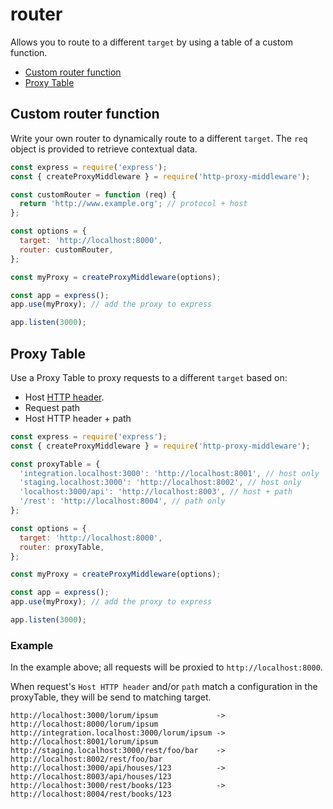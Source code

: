 # router

Allows you to route to a different `target` by using a table of a custom function.

<!-- MarkdownTOC autolink=true bracket=round -->

- [Custom router function](#custom-router-function)
- [Proxy Table](#proxy-table)

<!-- /MarkdownTOC -->

## Custom router function

Write your own router to dynamically route to a different `target`.
The `req` object is provided to retrieve contextual data.

```javascript
const express = require('express');
const { createProxyMiddleware } = require('http-proxy-middleware');

const customRouter = function (req) {
  return 'http://www.example.org'; // protocol + host
};

const options = {
  target: 'http://localhost:8000',
  router: customRouter,
};

const myProxy = createProxyMiddleware(options);

const app = express();
app.use(myProxy); // add the proxy to express

app.listen(3000);
```

## Proxy Table

Use a Proxy Table to proxy requests to a different `target` based on:

- Host [HTTP header](https://en.wikipedia.org/wiki/List_of_HTTP_header_fields#Request_fields).
- Request path
- Host HTTP header + path

```javascript
const express = require('express');
const { createProxyMiddleware } = require('http-proxy-middleware');

const proxyTable = {
  'integration.localhost:3000': 'http://localhost:8001', // host only
  'staging.localhost:3000': 'http://localhost:8002', // host only
  'localhost:3000/api': 'http://localhost:8003', // host + path
  '/rest': 'http://localhost:8004', // path only
};

const options = {
  target: 'http://localhost:8000',
  router: proxyTable,
};

const myProxy = createProxyMiddleware(options);

const app = express();
app.use(myProxy); // add the proxy to express

app.listen(3000);
```

### Example

In the example above; all requests will be proxied to `http://localhost:8000`.

When request's `Host HTTP header` and/or `path` match a configuration in the proxyTable, they will be send to matching target.

```
http://localhost:3000/lorum/ipsum             -> http://localhost:8000/lorum/ipsum
http://integration.localhost:3000/lorum/ipsum -> http://localhost:8001/lorum/ipsum
http://staging.localhost:3000/rest/foo/bar    -> http://localhost:8002/rest/foo/bar
http://localhost:3000/api/houses/123          -> http://localhost:8003/api/houses/123
http://localhost:3000/rest/books/123          -> http://localhost:8004/rest/books/123
```
